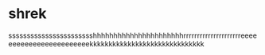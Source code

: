# shrek
ssssssssssssssssssssssshhhhhhhhhhhhhhhhhhhhhhrrrrrrrrrrrrrrrrrrrrreeeeeeeeeeeeeeeeeeeeeeeekkkkkkkkkkkkkkkkkkkkkkkkkkkkkk
